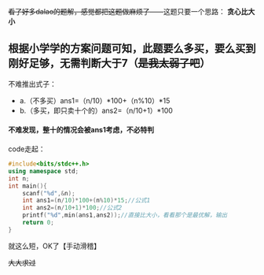 ~~看了好多dalao的题解，感觉都把这题做麻烦了~~——这题只要一个思路：
		**贪心比大小**
## 根据小学学的方案问题可知，此题要么多买，要么买到刚好足够，无需判断大于7（~~是我太弱了吧~~）
不难推出式子：
- a.（不多买）ans1=（n/10）*100+（n%10）*15
- b.（多买，即只卖十个的）ans2=（n/10+1）*100
#### 不难发现，整十的情况会被ans1考虑，不必特判
code走起：
```cpp
#include<bits/stdc++.h>
using namespace std;
int n;
int main(){
	scanf("%d",&n);
	int ans1=(n/10)*100+(n%10)*15;//公式1
	int ans2=(n/10+1)*100;//公式2
	printf("%d",min(ans1,ans2));//直接比大小，看看那个是最优解，输出
	return 0;
}
```
就这么短，OK了【手动滑稽】

~~大大求过~~